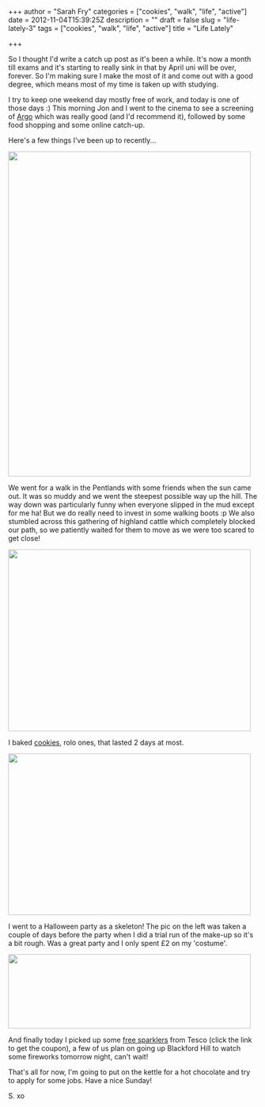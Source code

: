 +++
author = "Sarah Fry"
categories = ["cookies", "walk", "life", "active"]
date = 2012-11-04T15:39:25Z
description = ""
draft = false
slug = "life-lately-3"
tags = ["cookies", "walk", "life", "active"]
title = "Life Lately"

+++


So I thought I'd write a catch up post as it's been a while. It's now a month till exams and it's starting to really sink in that by April uni will be over, forever. So I'm making sure I make the most of it and come out with a good degree, which means most of my time is taken up with studying.

I try to keep one weekend day mostly free of work, and today is one of those days :) This morning Jon and I went to the cinema to see a screening of <a href="http://www.imdb.com/title/tt1024648/" target="_blank">Argo</a> which was really good (and I'd recommend it), followed by some food shopping and some online catch-up.

Here's a few things I've been up to recently...

<a href="https://yayfryday.com/images/2012/11/cows.jpg"><img class="aligncenter size-full wp-image-1351" title="cows" src="https://yayfryday.com/images/2012/11/cows.jpg" alt="" width="490" height="656" /></a>

We went for a walk in the Pentlands with some friends when the sun came out. It was so muddy and we went the steepest possible way up the hill. The way down was particularly funny when everyone slipped in the mud except for me ha! But we do really need to invest in some walking boots :p We also stumbled across this gathering of highland cattle which completely blocked our path, so we patiently waited for them to move as we were too scared to get close!

<a href="https://yayfryday.com/images/2012/11/rolocookies.jpg"><img class="aligncenter size-full wp-image-1352" title="rolocookies" src="https://yayfryday.com/images/2012/11/rolocookies.jpg" alt="" width="490" height="367" /></a>

I baked <a title="Chewy ‘Millie’s Cookie Style’ Cookies" href="https://yayfryday.com/post/chewy-millies-cookie-style-cookies/" target="_blank">cookies</a>, rolo ones, that lasted 2 days at most.

<a href="https://yayfryday.com/images/2012/11/halloween.jpg"><img class="aligncenter size-full wp-image-1353" title="halloween" src="https://yayfryday.com/images/2012/11/halloween.jpg" alt="" width="490" height="326" /></a>

I went to a Halloween party as a skeleton! The pic on the left was taken a couple of days before the party when I did a trial run of the make-up so it's a bit rough. Was a great party and I only spent £2 on my 'costume'.

<a href="https://yayfryday.com/images/2012/11/sparklers.jpg"><img class="aligncenter size-full wp-image-1354" title="sparklers" src="https://yayfryday.com/images/2012/11/sparklers.jpg" alt="" width="490" height="150" /></a>

And finally today I picked up some <a href="http://www.tesco.com/free-sparklers/free-sparklers.pdf" target="_blank">free sparklers</a> from Tesco (click the link to get the coupon), a few of us plan on going up Blackford Hill to watch some fireworks tomorrow night, can't wait!

That's all for now, I'm going to put on the kettle for a hot chocolate and try to apply for some jobs. Have a nice Sunday!

S. xo


